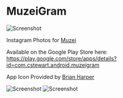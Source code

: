 MuzeiGram
=========

![Screenshot](https://raw2.github.com/cstew/MuzeiGram/master/art/ic_launcher-web.png)

Instagram Photos for [Muzei](http://muzei.co)

Available on the Google Play Store here: https://play.google.com/store/apps/details?id=com.cstewart.android.muzeigram

App Icon Provided by [Brian Harper](https://twitter.com/bleeharper)

![Screenshot](https://raw2.github.com/cstew/MuzeiGram/master/art/screenshot1.png)
![Screenshot](https://raw2.github.com/cstew/MuzeiGram/master/art/screenshot2.png)
